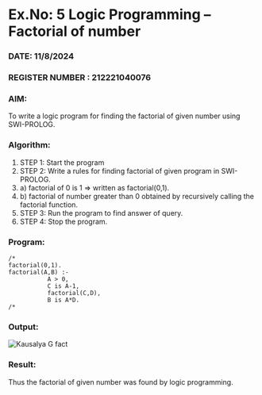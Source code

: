 # Ex.No: 5   Logic Programming – Factorial of number   
### DATE: 11/8/2024                                                                        
### REGISTER NUMBER : 212221040076
### AIM: 
To  write  a logic program for finding the factorial of given number using SWI-PROLOG. 
### Algorithm:
1. STEP 1: Start the program
2. STEP 2:  Write a rules for finding factorial of given program in SWI-PROLOG.
3.   a)	factorial of 0 is 1 => written as factorial(0,1).
4.   b)	factorial of number greater than 0 obtained by recursively calling the factorial    function.
5. STEP 3: Run the program  to find answer of  query.
6. STEP 4: Stop the program.

### Program:

```
/*
factorial(0,1).
factorial(A,B) :-  
           A > 0, 
           C is A-1,
           factorial(C,D),
           B is A*D.
/*
```

### Output:

![Kausalya G fact](https://github.com/gkausalya232/AI_Lab_2023-24/assets/133086820/8d373369-6fff-42b5-b685-779fd8a92266)


### Result:
Thus the factorial of given number was found by logic programming. 
